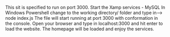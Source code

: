 This sit is specified to run on port 3000.
Start the Xamp services - MySQL 
In Windows Powershell change to the working directory/ folder and type in--> node index.js
The file will start running at port 3000 with conformation in the console.
Open your browser and type in localhost:3000 and hit enter to load the website.
The homepage will be loaded and enjoy the services.

